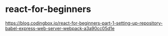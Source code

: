 # react-for-beginners
https://blog.codingbox.io/react-for-beginners-part-1-setting-up-repository-babel-express-web-server-webpack-a3a90cc05d1e

